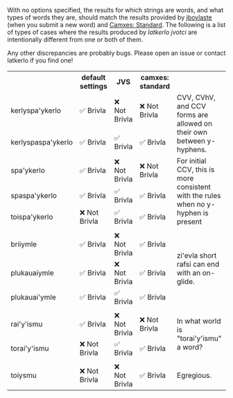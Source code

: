 With no options specified, the results for which strings are words, and what
types of words they are, should match the results provided by 
[jbovlaste](https://jbovlaste.lojban.org) (when you submit a new word) and 
[Camxes: Standard](http://lojban.github.io/ilmentufa/camxes.html). The 
following is a list of types of cases where the results produced by 
*latkerlo jvotci* are intentionally different from one or both of them. 

Any other discrepancies are probably bugs. Please open an issue or contact 
latkerlo if you find one!

<table>
  <tr>
    <th></th>
    <th>default settings</th>
    <th>JVS</th>
    <th>camxes: standard</th>
    <th></th>
  </tr>
  <tr>
    <td>kerlyspa'ykerlo</td>
    <td>✅ Brivla</td>
    <td>❌ Not Brivla</td>
    <td>❌ Not Brivla</td>
    <td rowspan="2">CVV, CVhV, and CCV forms are allowed on their own between 
y-hyphens.</td>
  </tr>
  <tr>
    <td>kerlyspaspa'ykerlo</td>
    <td>✅ Brivla</td>
    <td>✅ Brivla</td>
    <td>✅ Brivla</td>
  </tr>
  <tr>
    <td>spa'ykerlo</td>
    <td>✅ Brivla</td>
    <td>❌ Not Brivla</td>
    <td>❌ Not Brivla</td>
    <td rowspan="3">For initial CCV, this is more consistent with the rules 
when no y-hyphen is present</td>
  </tr>
  <tr>
    <td>spaspa'ykerlo</td>
    <td>✅ Brivla</td>
    <td>✅ Brivla</td>
    <td>✅ Brivla</td>
  </tr>
  <tr>
    <td>toispa'ykerlo</td>
    <td>❌ Not Brivla</td>
    <td>✅ Brivla</td>
    <td>✅ Brivla</td>
  </tr>
  <tr><td colspan="5"></td></tr>
  <tr>
    <td>briiymle</td>
    <td>✅ Brivla</td>
    <td>❌ Not Brivla</td>
    <td>✅ Brivla</td>
    <td rowspan="3">zi'evla short rafsi can end with an on-glide.</td>
  </tr>
  <tr>
    <td>plukauaiymle</td>
    <td>✅ Brivla</td>
    <td>❌ Not Brivla</td>
    <td>✅ Brivla</td>
  </tr>
  <tr>
    <td>plukauai'ymle</td>
    <td>✅ Brivla</td>
    <td>✅ Brivla</td>
    <td>✅ Brivla</td>
  </tr>
  <tr><td colspan="5"></td></tr>
  <tr>
    <td>rai'y'ismu</td>
    <td>✅ Brivla</td>
    <td>❌ Not Brivla</td>
    <td>❌ Not Brivla</td>
    <td rowspan="2">In what world is "torai'y'ismu" a word?</td>
  </tr>
  <tr>
    <td>torai'y'ismu</td>
    <td>❌ Not Brivla</td>
    <td>✅ Brivla</td>
    <td>✅ Brivla</td>
  </tr>
  <tr><td colspan="5"></td></tr>
  <tr>
    <td>toiysmu</td>
    <td>❌ Not Brivla</td>
    <td>❌ Not Brivla</td>
    <td>✅ Brivla</td>
    <td>Egregious.</td>
  </tr>
</table>
